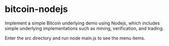 # bitcoin-nodejs
Implement a simple Bitcoin underlying demo using Nodejs, which includes simple underlying implementations such as mining, verification, and trading.

Enter the src directory and run node main.js to see the menu items.